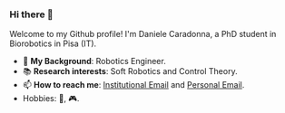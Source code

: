 ### Hi there 👋
Welcome to my Github profile! I'm Daniele Caradonna, a PhD student in Biorobotics in Pisa (IT).

- :school_satchel: **My Background**: Robotics Engineer.
- :books: **Research interests**: Soft Robotics and Control Theory. 
- 📫 **How to reach me**:  [Institutional Email](mailto:Daniele.Caradonna@santannapisa.it) and [Personal Email](mailto:danele.caradonna@gmail.com).
- Hobbies: 🎸, 🎮.

<!--
**Elektron97/Elektron97** is a ✨ _special_ ✨ repository because its `README.md` (this file) appears on your GitHub profile.

Here are some ideas to get you started:

- 🔭 I’m currently working on ...
- 🌱 I’m currently learning ...
- 👯 I’m looking to collaborate on ...
- 🤔 I’m looking for help with ...
- 💬 Ask me about ...
- 📫 How to reach me: ...
- 😄 Pronouns: ...
- ⚡ Fun fact: ...
-->
